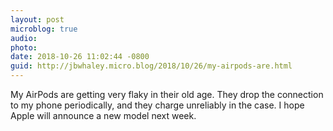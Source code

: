 ```yaml
---
layout: post
microblog: true
audio: 
photo: 
date: 2018-10-26 11:02:44 -0800
guid: http://jbwhaley.micro.blog/2018/10/26/my-airpods-are.html
---
```

My AirPods are getting very flaky in their old age. They drop the connection to my phone periodically, and they charge unreliably in the case. I hope Apple will announce a new model next week.
